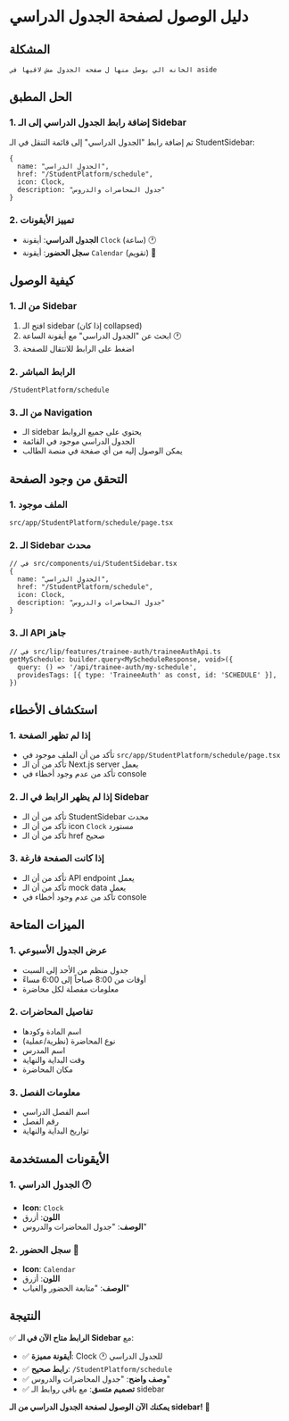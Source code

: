 # دليل الوصول لصفحة الجدول الدراسي

## المشكلة
```
الخانه الي بوصل منها ل صفحه الجدول مش لاقيها في aside
```

## الحل المطبق

### 1. **إضافة رابط الجدول الدراسي إلى الـ Sidebar**
تم إضافة رابط "الجدول الدراسي" إلى قائمة التنقل في الـ StudentSidebar:

```tsx
{
  name: "الجدول الدراسي",
  href: "/StudentPlatform/schedule",
  icon: Clock,
  description: "جدول المحاضرات والدروس"
}
```

### 2. **تمييز الأيقونات**
- **الجدول الدراسي**: أيقونة `Clock` (ساعة) 🕐
- **سجل الحضور**: أيقونة `Calendar` (تقويم) 📅

## كيفية الوصول

### 1. **من الـ Sidebar**
1. افتح الـ sidebar (إذا كان collapsed)
2. ابحث عن "الجدول الدراسي" مع أيقونة الساعة 🕐
3. اضغط على الرابط للانتقال للصفحة

### 2. **الرابط المباشر**
```
/StudentPlatform/schedule
```

### 3. **من الـ Navigation**
- الـ sidebar يحتوي على جميع الروابط
- الجدول الدراسي موجود في القائمة
- يمكن الوصول إليه من أي صفحة في منصة الطالب

## التحقق من وجود الصفحة

### 1. **الملف موجود**
```
src/app/StudentPlatform/schedule/page.tsx
```

### 2. **الـ Sidebar محدث**
```tsx
// في src/components/ui/StudentSidebar.tsx
{
  name: "الجدول الدراسي",
  href: "/StudentPlatform/schedule",
  icon: Clock,
  description: "جدول المحاضرات والدروس"
}
```

### 3. **الـ API جاهز**
```tsx
// في src/lip/features/trainee-auth/traineeAuthApi.ts
getMySchedule: builder.query<MyScheduleResponse, void>({
  query: () => '/api/trainee-auth/my-schedule',
  providesTags: [{ type: 'TraineeAuth' as const, id: 'SCHEDULE' }],
})
```

## استكشاف الأخطاء

### 1. **إذا لم تظهر الصفحة**
- تأكد من أن الملف موجود في `src/app/StudentPlatform/schedule/page.tsx`
- تأكد من أن الـ Next.js server يعمل
- تأكد من عدم وجود أخطاء في console

### 2. **إذا لم يظهر الرابط في الـ Sidebar**
- تأكد من أن الـ StudentSidebar محدث
- تأكد من أن الـ icon `Clock` مستورد
- تأكد من أن الـ href صحيح

### 3. **إذا كانت الصفحة فارغة**
- تأكد من أن الـ API endpoint يعمل
- تأكد من أن الـ mock data يعمل
- تأكد من عدم وجود أخطاء في console

## الميزات المتاحة

### 1. **عرض الجدول الأسبوعي**
- جدول منظم من الأحد إلى السبت
- أوقات من 8:00 صباحاً إلى 6:00 مساءً
- معلومات مفصلة لكل محاضرة

### 2. **تفاصيل المحاضرات**
- اسم المادة وكودها
- نوع المحاضرة (نظرية/عملية)
- اسم المدرس
- وقت البداية والنهاية
- مكان المحاضرة

### 3. **معلومات الفصل**
- اسم الفصل الدراسي
- رقم الفصل
- تواريخ البداية والنهاية

## الأيقونات المستخدمة

### 1. **الجدول الدراسي** 🕐
- **Icon**: `Clock`
- **اللون**: أزرق
- **الوصف**: "جدول المحاضرات والدروس"

### 2. **سجل الحضور** 📅
- **Icon**: `Calendar`
- **اللون**: أزرق
- **الوصف**: "متابعة الحضور والغياب"

## النتيجة

✅ **الرابط متاح الآن في الـ Sidebar** مع:
- ✅ **أيقونة مميزة**: Clock 🕐 للجدول الدراسي
- ✅ **رابط صحيح**: `/StudentPlatform/schedule`
- ✅ **وصف واضح**: "جدول المحاضرات والدروس"
- ✅ **تصميم متسق**: مع باقي روابط الـ sidebar

**يمكنك الآن الوصول لصفحة الجدول الدراسي من الـ sidebar!** 🚀
